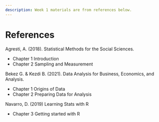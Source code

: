 ```yaml
---
description: Week 1 materials are from references below.
---
```


# References

Agresti, A. (2018). Statistical Methods for the Social Sciences.

* Chapter 1 Introduction
* Chapter 2 Sampling and Measurement

Bekez G. & Kezdi B. (2021). Data Analysis for Business, Economics, and Analysis. &#x20;

* Chapter 1 Origins of Data
* Chapter 2 Preparing Data for Analysis

Navarro, D. (2019) Learning Stats with R

* Chapter 3 Getting started with R
